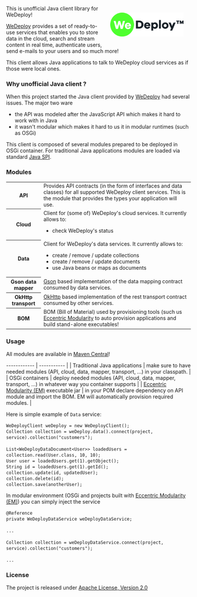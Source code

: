 
[<img style="float:right; margin:20px; width:200px;" src="images/wedeploy-logo.png" />](https://wedeploy.com)

This is unofficial Java client library for WeDeploy! 

[WeDeploy](https://wedeploy.com) provides a set of ready-to-use services that enables you to store data in the cloud, search and stream content in real time, authenticate users, send e-mails to your users and so much more!

This client allows Java applications to talk to WeDeploy cloud services as if those were local ones.

### Why unofficial Java client ?

When this project started the Java client provided by [WeDeploy](https://wedeploy.com) had several issues. The major two ware

 - the API was modeled after the JavaScript API which makes it hard to work with in Java
 - it wasn't modular which makes it hard to us it in modular runtimes (such as OSGi)
	 
This client is composed of several modules prepared to be deployed in OSGi container. For traditional Java applications modules are loaded via standard [Java SPI](https://docs.oracle.com/javase/tutorial/ext/basics/spi.html).

### Modules

<table>
	<tr>
		<th>API</th>
		<td>Provides API contracts (in the form of interfaces and data classes) for all supported WeDeploy client services. This is the module that provides the types your application will use.</td>
	</tr>
	<tr>
		<th>Cloud</th>
		<td>Client for (some of) WeDeploy's cloud services. It currently allows to:
			<ul>
				<li>check WeDeploy's status </li>
			</ul>
 		</td>
	</tr>
	<tr>
		<th>Data</th>
		<td>Client for WeDeploy's data services. It currently allows to:
			<ul>
			 	<li> create / remove / update collections </li>
 				<li> create / remove / update documents </li>
 				<li> use Java beans or maps as documents </li>
			</ul>
 		</td>
	</tr>
	<tr>
		<th>Gson data mapper</th>
		<td><a href="https://github.com/google/gson">Gson</a> based implementation of the data mapping contract consumed by data services.</td>
	</tr>
	<tr>
		<th>OkHttp transport</th>
		<td><a href="https://square.github.io/okhttp/">OkHttp</a> based implementation of the rest transport contract consumed by other services.</td>
	</tr>
	<tr>
		<th>BOM</th>
		<td>BOM (Bill of Material) used by provisioning tools (such us <a href="https://github.com/azzazzel/EM)">Eccentric Modularity</a> to auto provision applications and build stand-alone executables! </td>
	</tr>
</table>

 

### Usage

All modules are available in [Maven Central](https://search.maven.org/#search%7Cga%7C1%7Cg%3A%22com.commsen.wedeploy%22)!

 ------------ | ----------- |
| Traditional Java applications | make sure to have needed modules (API, cloud, data, mapper, transport, ...) in your classpath. |
| OSGi containers  | deploy needed modules (API, cloud, data, mapper, transport, …) in whatever way you container supports  |
| [Eccentric Modularity (EM)](https://github.com/azzazzel/EM) executable jar  | in your POM declare dependency on API module and import the BOM. EM will automatically provision required modules.  |

Here is simple example of `Data` service: 

	WeDeployClient weDeploy = new WeDeployClient();
	Collection collection = weDeploy.data().connect(project, service).collection("customers");
	
	List<WeDeployDataDocument<User>> loadedUsers = collection.read(User.class, 10, 10);
	User user = loadedUsers.get(1).getObject();
	String id = loadedUsers.get(1).getId();
	collection.update(id, updatedUser);
	collection.delete(id);
	collection.save(anotherUser);

In modular environment (OSGi and projects built with [Eccentric Modularity (EM)](https://github.com/azzazzel/EM)) you can simply inject the service 

	@Reference
	private WeDeployDataService weDeployDataService;
	
	...
	
	Collection collection = weDeployDataService.connect(project, service).collection("customers");
	
	...

### License

The project is released under [Apache License, Version 2.0](https://www.apache.org/licenses/LICENSE-2.0)

